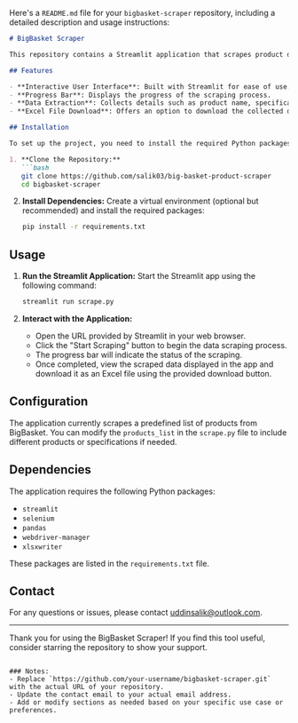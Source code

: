 Here's a `README.md` file for your `bigbasket-scraper` repository, including a detailed description and usage instructions:

```markdown
# BigBasket Scraper

This repository contains a Streamlit application that scrapes product data from BigBasket using Selenium. The application provides a user-friendly interface to initiate scraping, shows a progress bar, and allows users to download the scraped data as an Excel file.

## Features

- **Interactive User Interface**: Built with Streamlit for ease of use.
- **Progress Bar**: Displays the progress of the scraping process.
- **Data Extraction**: Collects details such as product name, specification, unit, and price.
- **Excel File Download**: Offers an option to download the collected data in Excel format.

## Installation

To set up the project, you need to install the required Python packages. Follow these steps:

1. **Clone the Repository:**
   ```bash
   git clone https://github.com/salik03/big-basket-product-scraper
   cd bigbasket-scraper
```

2. **Install Dependencies:**
   Create a virtual environment (optional but recommended) and install the required packages:
   ```bash
   pip install -r requirements.txt
   ```

## Usage

1. **Run the Streamlit Application:**
   Start the Streamlit app using the following command:

   ```bash
   streamlit run scrape.py
   ```
2. **Interact with the Application:**

   - Open the URL provided by Streamlit in your web browser.
   - Click the "Start Scraping" button to begin the data scraping process.
   - The progress bar will indicate the status of the scraping.
   - Once completed, view the scraped data displayed in the app and download it as an Excel file using the provided download button.

## Configuration

The application currently scrapes a predefined list of products from BigBasket. You can modify the `products_list` in the `scrape.py` file to include different products or specifications if needed.

## Dependencies

The application requires the following Python packages:

- `streamlit`
- `selenium`
- `pandas`
- `webdriver-manager`
- `xlsxwriter`

These packages are listed in the `requirements.txt` file.

## Contact

For any questions or issues, please contact uddinsalik@outlook.com.

---

Thank you for using the BigBasket Scraper! If you find this tool useful, consider starring the repository to show your support.

```

### Notes:
- Replace `https://github.com/your-username/bigbasket-scraper.git` with the actual URL of your repository.
- Update the contact email to your actual email address.
- Add or modify sections as needed based on your specific use case or preferences.
```
